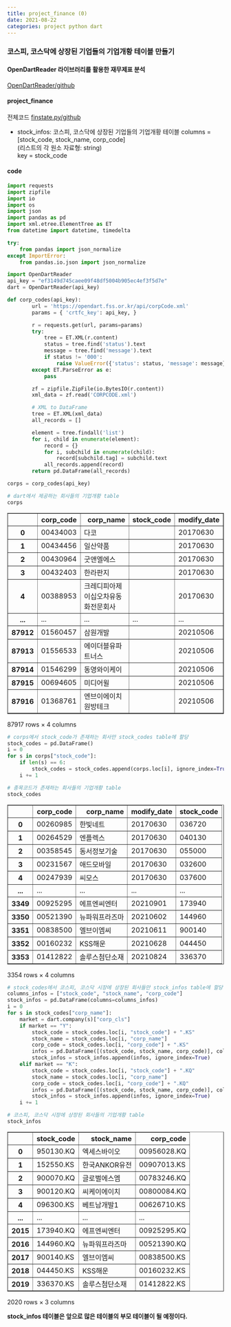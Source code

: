 ```yaml
---
title: project_finance (0)
date: 2021-08-22
categories: project python dart
---
```

### 코스피, 코스닥에 상장된 기업들의 기업개황 테이블 만들기
  
#### OpenDartReader 라이브러리를 활용한 재무제표 분석  
[OpenDartReader/github](https://github.com/FinanceData/OpenDartReader)  
  
#### project_finance
전체코드 [finstate.py/github](https://github.com/yeonseo-Jung/project_finance/blob/aca4af282fedc2452e5f95f44f3d58ab07d4f09a/finstate.py)  

* stock_infos: 코스피, 코스닥에 상장된 기업들의 기업개황 테이블
  columns = [stock_code, stock_name, corp_code]     
  (리스트의 각 원소 자료형: string)    
  key = stock_code    
    
#### code  
```python
import requests
import zipfile
import io
import os
import json
import pandas as pd
import xml.etree.ElementTree as ET
from datetime import datetime, timedelta

try:
    from pandas import json_normalize
except ImportError:
    from pandas.io.json import json_normalize
```


```python
import OpenDartReader
api_key = "ef3149d745caee09f48df5004b905ec4ef3f5d7e"
dart = OpenDartReader(api_key)
```

```python
def corp_codes(api_key):
        url = 'https://opendart.fss.or.kr/api/corpCode.xml'
        params = { 'crtfc_key': api_key, }

        r = requests.get(url, params=params)
        try:
            tree = ET.XML(r.content)
            status = tree.find('status').text
            message = tree.find('message').text
            if status != '000':
                raise ValueError({'status': status, 'message': message})
        except ET.ParseError as e:
            pass

        zf = zipfile.ZipFile(io.BytesIO(r.content))
        xml_data = zf.read('CORPCODE.xml')

        # XML to DataFrame
        tree = ET.XML(xml_data)
        all_records = []

        element = tree.findall('list')
        for i, child in enumerate(element):
            record = {}
            for i, subchild in enumerate(child):
                record[subchild.tag] = subchild.text
            all_records.append(record)
        return pd.DataFrame(all_records)
```


```python
corps = corp_codes(api_key)
```


```python
# dart에서 제공하는 회사들의 기업개황 table
corps
```




<div>
<style scoped>
    .dataframe tbody tr th:only-of-type {
        vertical-align: middle;
    }

    .dataframe tbody tr th {
        vertical-align: top;
    }

    .dataframe thead th {
        text-align: right;
    }
</style>
<table border="1" class="dataframe">
  <thead>
    <tr style="text-align: right;">
      <th></th>
      <th>corp_code</th>
      <th>corp_name</th>
      <th>stock_code</th>
      <th>modify_date</th>
    </tr>
  </thead>
  <tbody>
    <tr>
      <th>0</th>
      <td>00434003</td>
      <td>다코</td>
      <td></td>
      <td>20170630</td>
    </tr>
    <tr>
      <th>1</th>
      <td>00434456</td>
      <td>일산약품</td>
      <td></td>
      <td>20170630</td>
    </tr>
    <tr>
      <th>2</th>
      <td>00430964</td>
      <td>굿앤엘에스</td>
      <td></td>
      <td>20170630</td>
    </tr>
    <tr>
      <th>3</th>
      <td>00432403</td>
      <td>한라판지</td>
      <td></td>
      <td>20170630</td>
    </tr>
    <tr>
      <th>4</th>
      <td>00388953</td>
      <td>크레디피아제이십오차유동화전문회사</td>
      <td></td>
      <td>20170630</td>
    </tr>
    <tr>
      <th>...</th>
      <td>...</td>
      <td>...</td>
      <td>...</td>
      <td>...</td>
    </tr>
    <tr>
      <th>87912</th>
      <td>01560457</td>
      <td>삼원개발</td>
      <td></td>
      <td>20210506</td>
    </tr>
    <tr>
      <th>87913</th>
      <td>01556533</td>
      <td>에이더블유파트너스</td>
      <td></td>
      <td>20210506</td>
    </tr>
    <tr>
      <th>87914</th>
      <td>01546299</td>
      <td>동영와이케이</td>
      <td></td>
      <td>20210506</td>
    </tr>
    <tr>
      <th>87915</th>
      <td>00694605</td>
      <td>미디어윌</td>
      <td></td>
      <td>20210506</td>
    </tr>
    <tr>
      <th>87916</th>
      <td>01368761</td>
      <td>엔브이에이치원방테크</td>
      <td></td>
      <td>20210506</td>
    </tr>
  </tbody>
</table>
<p>87917 rows × 4 columns</p>
</div>




```python
# corps에서 stock_code가 존재하는 회사만 stock_codes table에 할당
stock_codes = pd.DataFrame()
i = 0
for s in corps["stock_code"]:
    if len(s) == 6:
        stock_codes = stock_codes.append(corps.loc[i], ignore_index=True)
    i += 1
```


```python
# 종목코드가 존재하는 회사들의 기업개황 table
stock_codes
```




<div>
<style scoped>
    .dataframe tbody tr th:only-of-type {
        vertical-align: middle;
    }

    .dataframe tbody tr th {
        vertical-align: top;
    }

    .dataframe thead th {
        text-align: right;
    }
</style>
<table border="1" class="dataframe">
  <thead>
    <tr style="text-align: right;">
      <th></th>
      <th>corp_code</th>
      <th>corp_name</th>
      <th>modify_date</th>
      <th>stock_code</th>
    </tr>
  </thead>
  <tbody>
    <tr>
      <th>0</th>
      <td>00260985</td>
      <td>한빛네트</td>
      <td>20170630</td>
      <td>036720</td>
    </tr>
    <tr>
      <th>1</th>
      <td>00264529</td>
      <td>엔플렉스</td>
      <td>20170630</td>
      <td>040130</td>
    </tr>
    <tr>
      <th>2</th>
      <td>00358545</td>
      <td>동서정보기술</td>
      <td>20170630</td>
      <td>055000</td>
    </tr>
    <tr>
      <th>3</th>
      <td>00231567</td>
      <td>애드모바일</td>
      <td>20170630</td>
      <td>032600</td>
    </tr>
    <tr>
      <th>4</th>
      <td>00247939</td>
      <td>씨모스</td>
      <td>20170630</td>
      <td>037600</td>
    </tr>
    <tr>
      <th>...</th>
      <td>...</td>
      <td>...</td>
      <td>...</td>
      <td>...</td>
    </tr>
    <tr>
      <th>3349</th>
      <td>00925295</td>
      <td>에프엔씨엔터</td>
      <td>20210901</td>
      <td>173940</td>
    </tr>
    <tr>
      <th>3350</th>
      <td>00521390</td>
      <td>뉴파워프라즈마</td>
      <td>20210602</td>
      <td>144960</td>
    </tr>
    <tr>
      <th>3351</th>
      <td>00838500</td>
      <td>엘브이엠씨</td>
      <td>20210611</td>
      <td>900140</td>
    </tr>
    <tr>
      <th>3352</th>
      <td>00160232</td>
      <td>KSS해운</td>
      <td>20210628</td>
      <td>044450</td>
    </tr>
    <tr>
      <th>3353</th>
      <td>01412822</td>
      <td>솔루스첨단소재</td>
      <td>20210824</td>
      <td>336370</td>
    </tr>
  </tbody>
</table>
<p>3354 rows × 4 columns</p>
</div>




```python
# stock_codes에서 코스피, 코스닥 시장에 상장된 회사들만 stock_infos table에 할당
columns_infos = ["stock_code", "stock_name", "corp_code"]
stock_infos = pd.DataFrame(columns=columns_infos)
i = 0
for s in stock_codes["corp_name"]:
    market = dart.company(s)["corp_cls"]
    if market == "Y":
        stock_code = stock_codes.loc[i, "stock_code"] + ".KS"
        stock_name = stock_codes.loc[i, "corp_name"]
        corp_code = stock_codes.loc[i, "corp_code"] + ".KS"
        infos = pd.DataFrame([(stock_code, stock_name, corp_code)], columns=columns_infos)
        stock_infos = stock_infos.append(infos, ignore_index=True)
    elif market == "K":
        stock_code = stock_codes.loc[i, "stock_code"] + ".KQ"
        stock_name = stock_codes.loc[i, "corp_name"]
        corp_code = stock_codes.loc[i, "corp_code"] + ".KQ"
        infos = pd.DataFrame([(stock_code, stock_name, corp_code)], columns=columns_infos)
        stock_infos = stock_infos.append(infos, ignore_index=True)  
    i += 1
```


```python
# 코스피, 코스닥 시장에 상장된 회사들의 기업개황 table
stock_infos
```




<div>
<style scoped>
    .dataframe tbody tr th:only-of-type {
        vertical-align: middle;
    }

    .dataframe tbody tr th {
        vertical-align: top;
    }

    .dataframe thead th {
        text-align: right;
    }
</style>
<table border="1" class="dataframe">
  <thead>
    <tr style="text-align: right;">
      <th></th>
      <th>stock_code</th>
      <th>stock_name</th>
      <th>corp_code</th>
    </tr>
  </thead>
  <tbody>
    <tr>
      <th>0</th>
      <td>950130.KQ</td>
      <td>엑세스바이오</td>
      <td>00956028.KQ</td>
    </tr>
    <tr>
      <th>1</th>
      <td>152550.KS</td>
      <td>한국ANKOR유전</td>
      <td>00907013.KS</td>
    </tr>
    <tr>
      <th>2</th>
      <td>900070.KQ</td>
      <td>글로벌에스엠</td>
      <td>00783246.KQ</td>
    </tr>
    <tr>
      <th>3</th>
      <td>900120.KQ</td>
      <td>씨케이에이치</td>
      <td>00800084.KQ</td>
    </tr>
    <tr>
      <th>4</th>
      <td>096300.KS</td>
      <td>베트남개발1</td>
      <td>00626710.KS</td>
    </tr>
    <tr>
      <th>...</th>
      <td>...</td>
      <td>...</td>
      <td>...</td>
    </tr>
    <tr>
      <th>2015</th>
      <td>173940.KQ</td>
      <td>에프엔씨엔터</td>
      <td>00925295.KQ</td>
    </tr>
    <tr>
      <th>2016</th>
      <td>144960.KQ</td>
      <td>뉴파워프라즈마</td>
      <td>00521390.KQ</td>
    </tr>
    <tr>
      <th>2017</th>
      <td>900140.KS</td>
      <td>엘브이엠씨</td>
      <td>00838500.KS</td>
    </tr>
    <tr>
      <th>2018</th>
      <td>044450.KS</td>
      <td>KSS해운</td>
      <td>00160232.KS</td>
    </tr>
    <tr>
      <th>2019</th>
      <td>336370.KS</td>
      <td>솔루스첨단소재</td>
      <td>01412822.KS</td>
    </tr>
  </tbody>
</table>
<p>2020 rows × 3 columns</p>
</div>

**stock_infos 테이블은 앞으로 많은 테이블의 부모 테이블이 될 예정이다.** 

